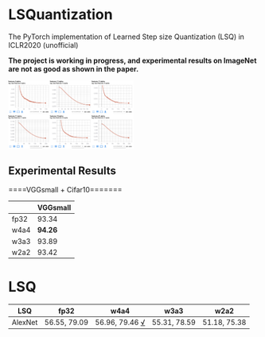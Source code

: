 # LSQuantization
The PyTorch implementation of Learned Step size Quantization (LSQ) in ICLR2020 (unofficial)

**The project is working in progress, and experimental results on ImageNet are not as good as shown in the paper.**

<img src="alpha_curve.png" width="50%" height="50%">

## Experimental Results
====VGGsmall + Cifar10=======

|      | VGGsmall |
|------|----------|
| fp32 | 93.34    |
| w4a4 | **94.26**    |
| w3a3 | 93.89    |
| w2a2 | 93.42    |

# LSQ
| **LSQ**  | fp32         | w4a4 | w3a3 | w2a2 |
|----------|--------------|------|------|------|
| AlexNet  | 56.55, 79.09 | 56.96, 79.46 [√](https://tensorboard.dev/experiment/MNSkwpg9SJySk201OqJLhw/) | 55.31, 78.59 |  51.18, 75.38 |
